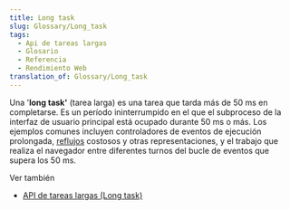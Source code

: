 ```yaml
---
title: Long task
slug: Glossary/Long_task
tags:
  - Api de tareas largas
  - Glosario
  - Referencia
  - Rendimiento Web
translation_of: Glossary/Long_task
---
```

Una '**long task'** (tarea larga) es una tarea que tarda más de 50 ms en completarse. Es un período ininterrumpido en el que el subproceso de la interfaz de usuario principal está ocupado durante 50 ms o más. Los ejemplos comunes incluyen controladores de eventos de ejecución prolongada, [reflujos](/es/docs/Glossary/Reflow) costosos y otras representaciones, y el trabajo que realiza el navegador entre diferentes turnos del bucle de eventos que supera los 50 ms.

Ver también

- [API de tareas largas (Long task)](/es/docs/Web/API/Long_Tasks_API)
